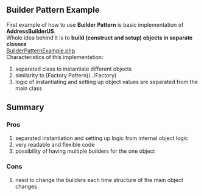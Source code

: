 ## Builder Pattern Example
First example of how to use **Builder Pattern** is basic implementation of **AddressBuilderUS**. <br />
Whole idea behind it is to **build (construct and setup) objects in separate classes** <br />
[BuilderPatternExample.php](BuilderPatternExample.php)<br />
Characteristics of this implementation:
 1. separated class to instantiate different objects
 2. similarity to [Factory Pattern)(../Factory)
 3. logic of instantiating and setting up object values are separated from the main class

## Summary
### Pros
 1. separated instantiation and setting up logic from internal object logic
 2. very readable and flexible code
 3. possibility of having multiple builders for the one object

### Cons
 1. need to change the builders each time structure of the main object changes

